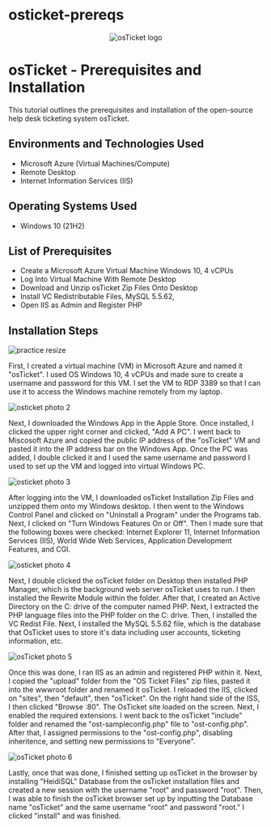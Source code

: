 # osticket-prereqs
<p align="center">
<img src="https://i.imgur.com/Clzj7Xs.png" alt="osTicket logo"/>
</p>

<h1>osTicket - Prerequisites and Installation</h1>
This tutorial outlines the prerequisites and installation of the open-source help desk ticketing system osTicket.<br />



<h2>Environments and Technologies Used</h2>

- Microsoft Azure (Virtual Machines/Compute)
- Remote Desktop
- Internet Information Services (IIS)

<h2>Operating Systems Used </h2>

- Windows 10</b> (21H2)

<h2>List of Prerequisites</h2>

- Create a Microsoft Azure Virtual Machine Windows 10, 4 vCPUs
- Log Into Virtual Machine With Remote Desktop
- Download and Unzip osTicket Zip Files Onto Desktop
- Install VC Redistributable Files, MySQL 5.5.62, 
- Open IIS as Admin and Register PHP

<h2>Installation Steps</h2>

<p>

![practice resize](https://github.com/user-attachments/assets/c09f3b28-7d8a-44c6-abdb-3db65c960bc9)

First, I created a virtual machine (VM) in Microsoft Azure and named it "osTicket". I used OS Windows 10, 4 vCPUs and made sure to create a username and password for this VM. I set the VM to RDP 3389 so that I can use it to access the Windows machine remotely from my laptop. 



![osticket photo 2](https://github.com/user-attachments/assets/05e3095c-6772-4742-a742-d2c95bdf53ec)

Next, I downloaded the Windows App in the Apple Store. Once installed, I clicked the upper right corner and clicked, "Add A PC". I went back to Miscosoft Azure and copied the public IP address of the "osTicket" VM and pasted it into the IP address bar on the Windows App. Once the PC was added, I double clicked it and I used the same username and password I used to set up the VM and logged into virtual Windows PC. 



![osticket photo 3](https://github.com/user-attachments/assets/95c704a9-46e9-4446-b83f-309320a0b303)


After logging into the VM, I downloaded osTicket Installation Zip Files and unzipped them onto my Windows desktop. I then went to the Windows Control Panel and clicked on "Uninstall a Program" under the Programs tab. Next, I clicked on "Turn Windows Features On or Off". Then I made sure that the following boxes were checked: Internet Explorer 11, Internet Information Services (IIS), World Wide Web Services, Application Development Features, and CGI.


![osticket photo 4](https://github.com/user-attachments/assets/ace53965-226b-41ff-ae76-a10baaaeae71)



Next, I double clicked the osTicket folder on Desktop then installed PHP Manager, which is the background web server osTicket uses to run. I then installed the Rewrite Module within the folder. After that, I created an Active Directory on the C: drive of the computer named PHP. Next, I extracted the PHP language files into the PHP folder on the C: drive. Then, I installed the VC Redist File. Next, I installed the MySQL 5.5.62 file, which is the database that OsTicket uses to store it's data including user accounts, ticketing information, etc. 


![osTicket photo 5](https://github.com/user-attachments/assets/0b1739d7-b74b-4a70-821b-46aedc972c88)



Once this was done, I ran IIS as an admin and registered PHP within it. Next, I copied the "upload" folder from the "OS Ticket Files" zip files, pasted it into the wwwroot folder and renamed it osTicket. I reloaded the IIS, clicked on "sites", then "default", then "osTicket". On the right hand side of the ISS, I then clicked "Browse :80". The OsTicket site loaded on the screen. Next, I enabled the required extensions. I went back to the osTicket "include" folder and renamed the "ost-sampleconfig.php" file to "ost-config.php". After that, I assigned permissions to the "ost-config.php", disabling inheritence, and setting new permissions to "Everyone".  



![osTicket photo 6](https://github.com/user-attachments/assets/c96a01f4-6346-45f0-a0bd-85234e8484b3)


Lastly, once that was done, I finished setting up osTicket in the browser by installing "HeidiSQL" Database from the osTicket installation files and created a new session with the username "root" and password "root". Then, I was able to finish the osTicket browser set up by inputting the Database name "osTicket" and the same username "root" and password "root." I clicked "install" and was finished.




</p>
<br />
